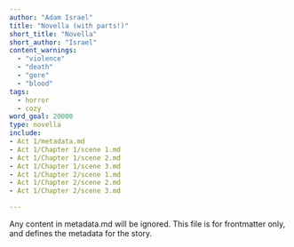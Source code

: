 ```yaml
---
author: "Adam Israel"
title: "Novella (with parts!)"
short_title: "Novella"
short_author: "Israel"
content_warnings:
  - "violence"
  - "death"
  - "gore"
  - "blood"
tags:
  - horror
  - cozy
word_goal: 20000
type: novella
include:
- Act 1/metadata.md
- Act 1/Chapter 1/scene 1.md
- Act 1/Chapter 1/scene 2.md
- Act 1/Chapter 1/scene 3.md
- Act 1/Chapter 2/scene 1.md
- Act 1/Chapter 2/scene 2.md
- Act 1/Chapter 2/scene 3.md

---
```

Any content in metadata.md will be ignored. This file is for frontmatter only, and defines the metadata for the story.
